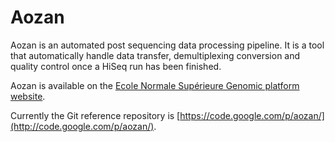 Aozan
=======

Aozan is an automated post sequencing data processing pipeline. It is a tool that automatically handle data transfer, demultiplexing conversion and quality control once a HiSeq run has been finished. 

Aozan is available on the [Ecole Normale Supérieure Genomic platform website](http://transcriptome.ens.fr/aozan).

Currently the Git reference repository is [https://code.google.com/p/aozan/](http://code.google.com/p/aozan/).